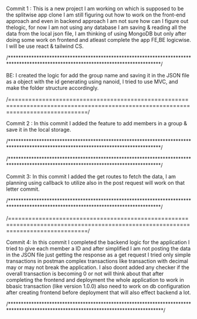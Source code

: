Commit 1 : This is a new project I am working on which is supposed to be the splitwise app clone I am still figuring out how to work on the front-end approach and even in backend approach I am not sure how can I figure out thelogic, for now I am not using any database I am saving & reading all the data from the local json file, I am thinking of using MongoDB but only after doing some work on frontend and atleast complete the app FE,BE logicwise. I will be use react & tailwind CS.

/***********************************************************************************************************************************/

BE: I created the logic for add the group name and saving it in the JSON file as a object with the id generating using nanoid, I tried to use MVC, and make the folder structure accordingly.

/===================================================================================================================================/

Commit 2 : In this commit I added the feature to add members in a group & save it in the local storage.

/***********************************************************************************************************************************/

/***********************************************************************************************************************************/

Commit 3: In this commit I added the get routes to fetch the data, I am planning using callback to utilize also in the post request will work on that letter commit.

/***********************************************************************************************************************************/

/===================================================================================================================================/

Commit 4: In this commit I completed the backend logic for the application I tried to give each member a ID and after simplified I am not posting the data in the JSON file just getting the response as a get request I tried only simple transactions in postman complex transactions like transaction with decimal may or may not break the application. I also doont added any checker if the overall transaction is becoming 0 or not will think about that after completing the frontend and deployment the whole application to work in bbasic transaction (like version 1.0.0) also need to  work on db configuration after creating frontend before deployment that will also effect backend a lot.

/************************************************************************************************************************************/
